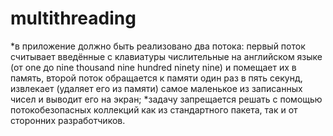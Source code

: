 # multithreading
*в приложение должно быть реализовано два потока:
первый поток считывает введённые с клавиатуры числительные на английском языке
(от one до nine thousand nine hundred ninety nine) и помещает их в память,
второй поток обращается к памяти один раз в пять секунд, извлекает (удаляет его из
памяти) самое маленькое из записанных чисел и выводит его на экран;
*задачу запрещается решать с помощью потокобезопасных коллекций как из стандартного пакета,
так и от сторонних разработчиков.
